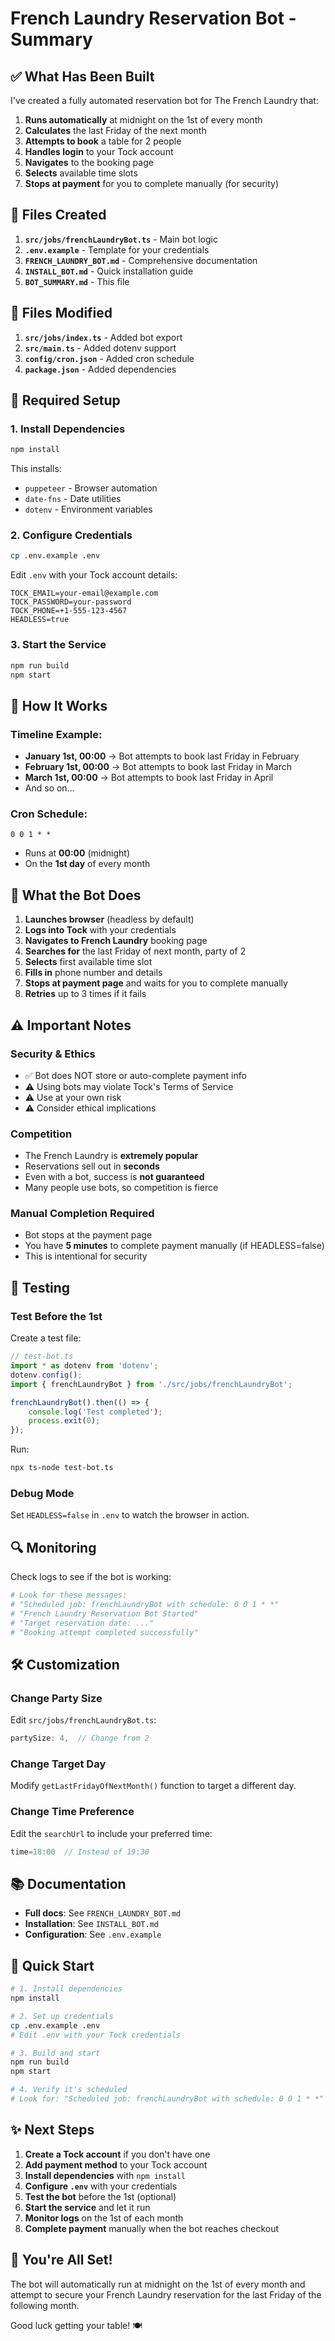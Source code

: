 # French Laundry Reservation Bot - Summary

## ✅ What Has Been Built

I've created a fully automated reservation bot for The French Laundry that:

1. **Runs automatically** at midnight on the 1st of every month
2. **Calculates** the last Friday of the next month
3. **Attempts to book** a table for 2 people
4. **Handles login** to your Tock account
5. **Navigates** to the booking page
6. **Selects** available time slots
7. **Stops at payment** for you to complete manually (for security)

## 📁 Files Created

1. **`src/jobs/frenchLaundryBot.ts`** - Main bot logic
2. **`.env.example`** - Template for your credentials
3. **`FRENCH_LAUNDRY_BOT.md`** - Comprehensive documentation
4. **`INSTALL_BOT.md`** - Quick installation guide
5. **`BOT_SUMMARY.md`** - This file

## 📝 Files Modified

1. **`src/jobs/index.ts`** - Added bot export
2. **`src/main.ts`** - Added dotenv support
3. **`config/cron.json`** - Added cron schedule
4. **`package.json`** - Added dependencies

## 🔧 Required Setup

### 1. Install Dependencies
```bash
npm install
```

This installs:
- `puppeteer` - Browser automation
- `date-fns` - Date utilities
- `dotenv` - Environment variables

### 2. Configure Credentials
```bash
cp .env.example .env
```

Edit `.env` with your Tock account details:
```
TOCK_EMAIL=your-email@example.com
TOCK_PASSWORD=your-password
TOCK_PHONE=+1-555-123-4567
HEADLESS=true
```

### 3. Start the Service
```bash
npm run build
npm start
```

## 📅 How It Works

### Timeline Example:
- **January 1st, 00:00** → Bot attempts to book last Friday in February
- **February 1st, 00:00** → Bot attempts to book last Friday in March
- **March 1st, 00:00** → Bot attempts to book last Friday in April
- And so on...

### Cron Schedule:
```
0 0 1 * *
```
- Runs at **00:00** (midnight)
- On the **1st day** of every month

## 🎯 What the Bot Does

1. **Launches browser** (headless by default)
2. **Logs into Tock** with your credentials
3. **Navigates to French Laundry** booking page
4. **Searches for** the last Friday of next month, party of 2
5. **Selects** first available time slot
6. **Fills in** phone number and details
7. **Stops at payment page** and waits for you to complete manually
8. **Retries** up to 3 times if it fails

## ⚠️ Important Notes

### Security & Ethics
- ✅ Bot does NOT store or auto-complete payment info
- ⚠️ Using bots may violate Tock's Terms of Service
- ⚠️ Use at your own risk
- ⚠️ Consider ethical implications

### Competition
- The French Laundry is **extremely popular**
- Reservations sell out in **seconds**
- Even with a bot, success is **not guaranteed**
- Many people use bots, so competition is fierce

### Manual Completion Required
- Bot stops at the payment page
- You have **5 minutes** to complete payment manually (if HEADLESS=false)
- This is intentional for security

## 🧪 Testing

### Test Before the 1st
Create a test file:
```typescript
// test-bot.ts
import * as dotenv from 'dotenv';
dotenv.config();
import { frenchLaundryBot } from './src/jobs/frenchLaundryBot';

frenchLaundryBot().then(() => {
    console.log('Test completed');
    process.exit(0);
});
```

Run:
```bash
npx ts-node test-bot.ts
```

### Debug Mode
Set `HEADLESS=false` in `.env` to watch the browser in action.

## 🔍 Monitoring

Check logs to see if the bot is working:
```bash
# Look for these messages:
# "Scheduled job: frenchLaundryBot with schedule: 0 0 1 * *"
# "French Laundry Reservation Bot Started"
# "Target reservation date: ..."
# "Booking attempt completed successfully"
```

## 🛠️ Customization

### Change Party Size
Edit `src/jobs/frenchLaundryBot.ts`:
```typescript
partySize: 4,  // Change from 2
```

### Change Target Day
Modify `getLastFridayOfNextMonth()` function to target a different day.

### Change Time Preference
Edit the `searchUrl` to include your preferred time:
```typescript
time=18:00  // Instead of 19:30
```

## 📚 Documentation

- **Full docs**: See `FRENCH_LAUNDRY_BOT.md`
- **Installation**: See `INSTALL_BOT.md`
- **Configuration**: See `.env.example`

## 🚀 Quick Start

```bash
# 1. Install dependencies
npm install

# 2. Set up credentials
cp .env.example .env
# Edit .env with your Tock credentials

# 3. Build and start
npm run build
npm start

# 4. Verify it's scheduled
# Look for: "Scheduled job: frenchLaundryBot with schedule: 0 0 1 * *"
```

## ✨ Next Steps

1. **Create a Tock account** if you don't have one
2. **Add payment method** to your Tock account
3. **Install dependencies** with `npm install`
4. **Configure `.env`** with your credentials
5. **Test the bot** before the 1st (optional)
6. **Start the service** and let it run
7. **Monitor logs** on the 1st of each month
8. **Complete payment** manually when the bot reaches checkout

## 🎉 You're All Set!

The bot will automatically run at midnight on the 1st of every month and attempt to secure your French Laundry reservation for the last Friday of the following month.

Good luck getting your table! 🍽️


